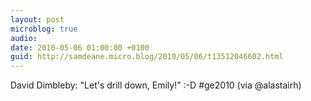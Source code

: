 ```yaml
---
layout: post
microblog: true
audio: 
date: 2010-05-06 01:00:00 +0100
guid: http://samdeane.micro.blog/2010/05/06/t13512046602.html
---
```

David Dimbleby: "Let's drill down, Emily!" :-D #ge2010 (via @alastairh)
